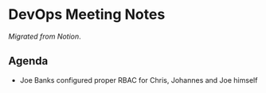 # DevOps Meeting Notes

*Migrated from Notion*.

## Agenda

- Joe Banks configured proper RBAC for Chris, Johannes and Joe himself

<!-- vim: set textwidth=80 sw=2 ts=2: -->
